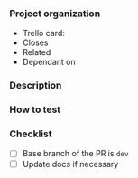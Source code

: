 ### Project organization

- Trello card: <!-- add link to trello card if any -->
- Closes <!-- add link to issue that this PR fixes if any -->
- Related <!-- add link to related issue if any -->
- Dependant on <!-- add link to dependant PR if any -->

### Description

<!-- A concise description of what this PR is fixing or adding -->

### How to test

<!-- A concise explanation how to test this PR with links -->

### Checklist

- [ ] Base branch of the PR is `dev`
- [ ] Update docs if necessary <!-- Docs in https://github.com/liteflow-labs/liteflow-js/tree/main/docs/pages/starter-kit -->
